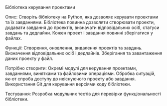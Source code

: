  
Бібліотека керування проектами

Опис:
	Створіть бібліотеку на Python, яка дозволяє керувати проектами та їх завданнями. 
Бібліотека повинна дозволяти створювати проекти, додавати завдання до проектів, 
визначати відповідальних осіб, статуси завдань та дедлайни. Кожен проект і завдання
повинні зберігатися у файлах.

Функції:
	Створення, оновлення, видалення проектів та завдань.
Визначення відповідальних осіб і дедлайнів.
Зберігання та завантаження даних проекту у файл.

Потрібно створити:
	Окремі модулі для керування проектами, завданнями, винятками та файловими операціями.
Обробка ситуацій, як-от спроба доступу до неіснуючого проекту або завдання.
Використання Git для керування версіями коду бібліотеки.

Тестування:
	Розробка модульних тестів для перевірки функціональності бібліотеки.
